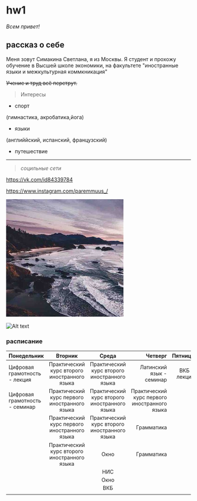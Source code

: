 # hw1
*Всем привет!*

## рассказ о себе 

Меня зовут Симакина Светлана, я из Москвы. Я студент и прохожу обучение в Высшей школе экономики, на факультете "иностранные языки и межкультурная коммкникация" 

~~Учение и труд всё перетрут.~~

> Интересы

* спорт

(гимнастика, акробатика,йога)

* языки

(английйский, испанский, французский)

* путешествие 

***
> *социльные сети*

<https://vk.com/id84339784>

<https://www.instagram.com/paremmuus_/>

![Alt text](https://github.com/svetlanasima/sima/blob/master/OflDEwvm0to.jpg)

![Alt text](https://github.com/svetlanasima/sima/blob/master/44.jpg)

### расписание 

| Понедельник    | Вторник | Среда    | Четверг    | Пятница    |
| :----------- | :----------:| :----------: | -----------: | -----------: |
| Цифровая грамотность - лекция |Практический курс второго иностранного языка |Практический курс второго иностранного языка | Латинский язык - семинар | ВКБ - лекция |
| Цифровая грамотность - семинар      | Практический курс первого иностранного языка |Практический курс второго иностранного языка    | Практический курс первого иностранного языка       |       |
|              | Практический курс первого иностранного языка |Практический курс второго иностранного языка |  Грамматика  | 
|    |  Практический курс второго иностранного языка   |  Окно   | Грамматика |  |
|  | | НИС |  |  |
|  |  | Окно |  |  |
|         |     |   ВКБ     |  |  |
|         |     |        | | |
